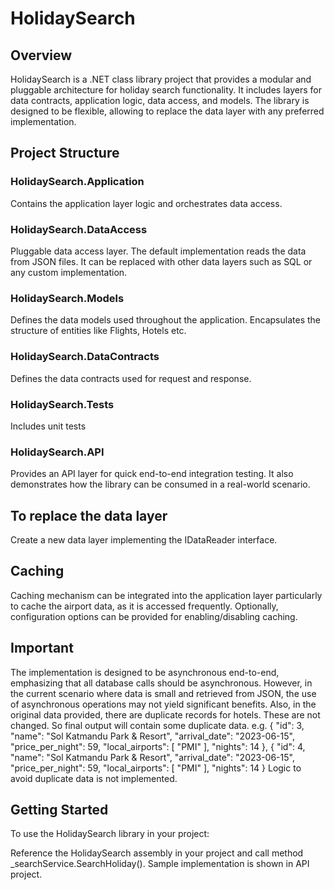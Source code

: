 # HolidaySearch


## Overview
HolidaySearch is a .NET class library project that provides a modular and pluggable architecture for holiday search functionality. It includes layers for data contracts, application logic, data access, and models. The library is designed to be flexible, allowing to replace the data layer with any preferred implementation.

## Project Structure

### HolidaySearch.Application

Contains the application layer logic and orchestrates data access.

### HolidaySearch.DataAccess

Pluggable data access layer.
The default implementation reads the data from JSON files.
It can be replaced with other data layers such as SQL or any custom implementation.

### HolidaySearch.Models

Defines the data models used throughout the application.
Encapsulates the structure of entities like Flights, Hotels etc.

### HolidaySearch.DataContracts

Defines the data contracts used for request and response.

### HolidaySearch.Tests

Includes unit tests

### HolidaySearch.API

Provides an API layer for quick end-to-end integration testing. It also demonstrates how the library can be consumed in a real-world scenario.

## To replace the data layer

Create a new data layer implementing the IDataReader interface.

## Caching

Caching mechanism can be integrated into the application layer particularly to cache the airport data, as it is accessed frequently.
Optionally, configuration options can be provided for enabling/disabling caching.

## Important
The implementation is designed to be asynchronous end-to-end, emphasizing that all database calls should be asynchronous. However, in the current scenario where data is small and retrieved from JSON, the use of asynchronous operations may not yield significant benefits.
Also, in the original data provided, there are duplicate records for hotels. These are not changed. So final output will contain some duplicate data. 
e.g.
  {
    "id": 3,
    "name": "Sol Katmandu Park & Resort",
    "arrival_date": "2023-06-15",
    "price_per_night": 59,
    "local_airports": [ "PMI" ],
    "nights": 14
  },
  {
    "id": 4,
    "name": "Sol Katmandu Park & Resort",
    "arrival_date": "2023-06-15",
    "price_per_night": 59,
    "local_airports": [ "PMI" ],
    "nights": 14
  }
Logic to avoid duplicate data is not implemented.

## Getting Started
To use the HolidaySearch library in your project:

Reference the HolidaySearch assembly in your project and call method _searchService.SearchHoliday(). Sample implementation is shown in API project.
